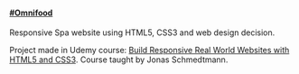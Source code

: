 <h4><a href="https://omnifood-dimitar.netlify.app/" target="_blank">#Omnifood</a></h4>
<p>Responsive Spa website using HTML5, CSS3 and web design decision.</p>

<p>Project made in Udemy course: <a href="https://www.udemy.com/course/design-and-develop-a-killer-website-with-html5-and-css3/" target="_blank">Build Responsive Real World Websites with HTML5 and CSS3</a>. <a hre="https://www.udemy.com/user/jonasschmedtmann/" target="_blank">Course taught by Jonas Schmedtmann.</a><p>
